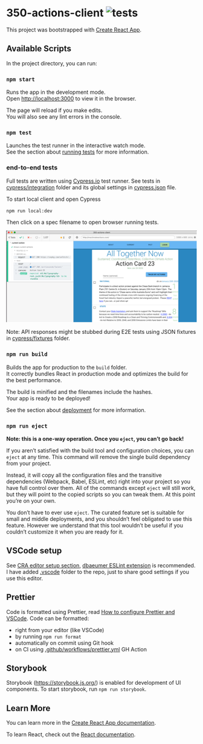 # 350-actions-client ![tests](https://github.com/350-mass-cambridge-somerville/350-actions-client/workflows/tests/badge.svg?branch=master)

This project was bootstrapped with [Create React App](https://github.com/facebook/create-react-app).

## Available Scripts

In the project directory, you can run:

### `npm start`

Runs the app in the development mode.<br />
Open [http://localhost:3000](http://localhost:3000) to view it in the browser.

The page will reload if you make edits.<br />
You will also see any lint errors in the console.

### `npm test`

Launches the test runner in the interactive watch mode.<br />
See the section about [running tests](https://facebook.github.io/create-react-app/docs/running-tests) for more information.

### end-to-end tests

Full tests are written using [Cypress.io](https://github.com/cypress-io/cypress) test runner. See tests in [cypress/integration](cypress/integration) folder and its global settings in [cypress.json](cypress.json) file.

To start local client and open Cypress

```shell
npm run local:dev
```

Then click on a spec filename to open browser running tests.

![Current card test](images/current-card-test.png)

Note: API responses might be stubbed during E2E tests using JSON fixtures in [cypress/fixtures](cypress/fixtures) folder.

### `npm run build`

Builds the app for production to the `build` folder.<br />
It correctly bundles React in production mode and optimizes the build for the best performance.

The build is minified and the filenames include the hashes.<br />
Your app is ready to be deployed!

See the section about [deployment](https://facebook.github.io/create-react-app/docs/deployment) for more information.

### `npm run eject`

**Note: this is a one-way operation. Once you `eject`, you can’t go back!**

If you aren’t satisfied with the build tool and configuration choices, you can `eject` at any time. This command will remove the single build dependency from your project.

Instead, it will copy all the configuration files and the transitive dependencies (Webpack, Babel, ESLint, etc) right into your project so you have full control over them. All of the commands except `eject` will still work, but they will point to the copied scripts so you can tweak them. At this point you’re on your own.

You don’t have to ever use `eject`. The curated feature set is suitable for small and middle deployments, and you shouldn’t feel obligated to use this feature. However we understand that this tool wouldn’t be useful if you couldn’t customize it when you are ready for it.

## VSCode setup

See [CRA editor setup section](https://create-react-app.dev/docs/setting-up-your-editor), [dbaeumer ESLint extension](https://marketplace.visualstudio.com/items?itemName=dbaeumer.vscode-eslint#overview) is recommended. I have added [.vscode](.vscode) folder to the repo, just to share good settings if you use this editor.

## Prettier

Code is formatted using Prettier, read [How to configure Prettier and VSCode](https://glebbahmutov.com/blog/configure-prettier-in-vscode/). Code can be formatted:

- right from your editor (like VSCode)
- by running `npm run format`
- automatically on commit using Git hook
- on CI using [.github/workflows/prettier.yml](.github/workflows/prettier.yml) GH Action

## Storybook

Storybook (https://storybook.js.org/) is enabled for development of UI components. To start storybook, run `npm run storybook`.
## Learn More

You can learn more in the [Create React App documentation](https://facebook.github.io/create-react-app/docs/getting-started).

To learn React, check out the [React documentation](https://reactjs.org/).
